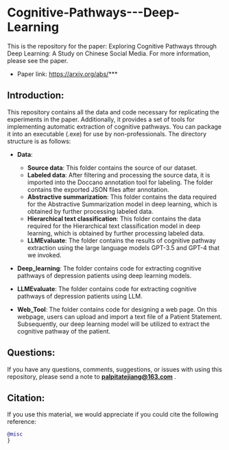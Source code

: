 # Cognitive-Pathways---Deep-Learning
This is the repository for the paper: Exploring Cognitive Pathways through Deep Learning: A Study on Chinese Social Media. For more information, please see the paper. 
* Paper link: https://arxiv.org/abs/***


## Introduction:
This repository contains all the data and code necessary for replicating the experiments in the paper. Additionally, it provides a set of tools for implementing automatic extraction of cognitive pathways. You can package it into an executable (.exe) for use by non-professionals.
The directory structure is as follows:
* **Data**:
  * **Source data**: This folder contains the source of our dataset.
  * **Labeled data**: After filtering and processing the source data, it is imported into the Doccano annotation tool for labeling. The folder contains the exported JSON files after annotation.
  * **Abstractive summarization**: This folder contains the data required for the Abstractive Summarization model in deep learning, which is obtained by further processing labeled data.
  * **Hierarchical text classification**: This folder contains the data required for the Hierarchical text classification model in deep learning, which is obtained by further processing labeled data.
  * **LLMEvaluate**: The folder contains the results of cognitive pathway extraction using the large language models GPT-3.5 and GPT-4 that we invoked.

* **Deep_learning**:
The folder contains code for extracting cognitive pathways of depression patients using deep learning models.


* **LLMEvaluate**:
The folder contains code for extracting cognitive pathways of depression patients using LLM.

* **Web_Tool**:
The folder contains code for designing a web page. On this webpage, users can upload and import a text file of a Patient Statement. Subsequently, our deep learning model will be utilized to extract the cognitive pathway of the patient.


## Questions:
If you have any questions, comments, suggestions, or issues with using this repository, please send a note to **palpitatejiang@163.com** . 

## Citation:
If you use this material, we would appreciate if you could cite the following reference:
```bibtex
@misc
}
```
